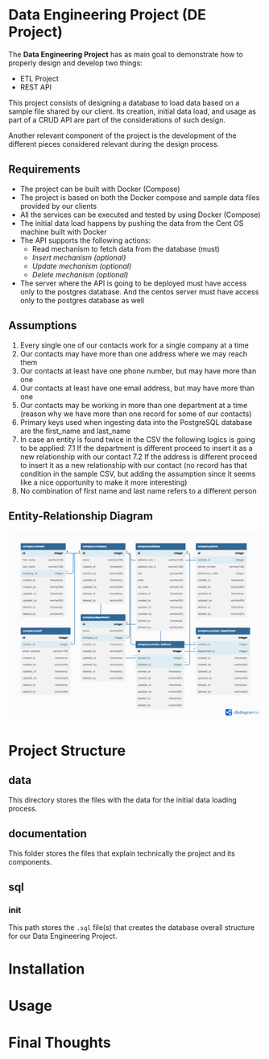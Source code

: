 # Data Engineering Project (DE Project)

The **Data Engineering Project** has as main goal to demonstrate how to properly design and develop two things:
- ETL Project
- REST API

This project consists of designing a database to load data based on a sample file shared by our client. Its creation, initial data load, and usage as part of a CRUD API are part of the considerations of such design.

Another relevant component of the project is the development of the different pieces considered relevant during the design process.

## Requirements

- The project can be built with Docker (Compose)
- The project is based on both the Docker compose and sample data files provided by our clients
- All the services can be executed and tested by using Docker (Compose)
- The initial data load happens by pushing the data from the Cent OS machine built with Docker
- The API supports the following actions:
    - Read mechanism to fetch data from the database (must)
    - *Insert mechanism (optional)*
    - *Update mechanism (optional)*
    - *Delete mechanism (optional)*
- The server where the API is going to be deployed must have access only to the postgres
database. And the centos server must have access only to the postgres database as well

## Assumptions

1. Every single one of our contacts work for a single company at a time
2. Our contacts may have more than one address where we may reach them
3. Our contacts at least have one phone number, but may have more than one
4. Our contacts at least have one email address, but may have more than one
5. Our contacts may be working in more than one department at a time (reason why we have more than one record for some of our contacts)
6. Primary keys used when ingesting data into the PostgreSQL database are the first_name and last_name
7. In case an entity is found twice in the CSV the following logics is going to be applied:
7.1 If the department is different proceed to insert it as a new relationship with our contact
7.2 If the address is different proceed to insert it as a new relationship with our contact (no record has that condition in the sample CSV, but adding the assumption since it seems like a nice opportunity to make it more interesting)
8. No combination of first name and last name refers to a different person

## Entity-Relationship Diagram
![Database Proposed Design](./documentation/img/data_engineering_project.png)

# Project Structure

## data
This directory stores the files with the data for the initial data loading process.

## documentation
This folder stores the files that explain technically the project and its
components.

## sql

### init
This path stores the `.sql` file(s) that creates the database overall structure for our Data Engineering Project.

# Installation

# Usage

# Final Thoughts
